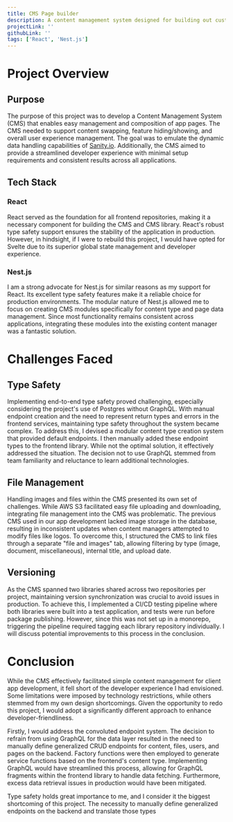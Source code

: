 ```yaml
---
title: CMS Page builder
description: A content management system designed for building out custom apps with a page builder.
projectLink: ''
githubLink: ''
tags: ['React', 'Nest.js']
---
```


# Project Overview

## Purpose

The purpose of this project was to develop a Content Management System (CMS) that enables easy management and composition of app pages. The CMS needed to support content swapping, feature hiding/showing, and overall user experience management. The goal was to emulate the dynamic data handling capabilities of [Sanity.io](https://sanity.io). Additionally, the CMS aimed to provide a streamlined developer experience with minimal setup requirements and consistent results across all applications.

## Tech Stack

### React

React served as the foundation for all frontend repositories, making it a necessary component for building the CMS and CMS library. React's robust type safety support ensures the stability of the application in production. However, in hindsight, if I were to rebuild this project, I would have opted for Svelte due to its superior global state management and developer experience.

### Nest.js

I am a strong advocate for Nest.js for similar reasons as my support for React. Its excellent type safety features make it a reliable choice for production environments. The modular nature of Nest.js allowed me to focus on creating CMS modules specifically for content type and page data management. Since most functionality remains consistent across applications, integrating these modules into the existing content manager was a fantastic solution.

# Challenges Faced

## Type Safety

Implementing end-to-end type safety proved challenging, especially considering the project's use of Postgres without GraphQL. With manual endpoint creation and the need to represent return types and errors in the frontend services, maintaining type safety throughout the system became complex. To address this, I devised a modular content type creation system that provided default endpoints. I then manually added these endpoint types to the frontend library. While not the optimal solution, it effectively addressed the situation. The decision not to use GraphQL stemmed from team familiarity and reluctance to learn additional technologies.

## File Management

Handling images and files within the CMS presented its own set of challenges. While AWS S3 facilitated easy file uploading and downloading, integrating file management into the CMS was problematic. The previous CMS used in our app development lacked image storage in the database, resulting in inconsistent updates when content managers attempted to modify files like logos. To overcome this, I structured the CMS to link files through a separate "file and images" tab, allowing filtering by type (image, document, miscellaneous), internal title, and upload date.

## Versioning

As the CMS spanned two libraries shared across two repositories per project, maintaining version synchronization was crucial to avoid issues in production. To achieve this, I implemented a CI/CD testing pipeline where both libraries were built into a test application, and tests were run before package publishing. However, since this was not set up in a monorepo, triggering the pipeline required tagging each library repository individually. I will discuss potential improvements to this process in the conclusion.

# Conclusion

While the CMS effectively facilitated simple content management for client app development, it fell short of the developer experience I had envisioned. Some limitations were imposed by technology restrictions, while others stemmed from my own design shortcomings. Given the opportunity to redo this project, I would adopt a significantly different approach to enhance developer-friendliness.

Firstly, I would address the convoluted endpoint system. The decision to refrain from using GraphQL for the data layer resulted in the need to manually define generalized CRUD endpoints for content, files, users, and pages on the backend. Factory functions were then employed to generate service functions based on the frontend's content type. Implementing GraphQL would have streamlined this process, allowing for GraphQL fragments within the frontend library to handle data fetching. Furthermore, excess data retrieval issues in production would have been mitigated.

Type safety holds great importance to me, and I consider it the biggest shortcoming of this project. The necessity to manually define generalized endpoints on the backend and translate those types
